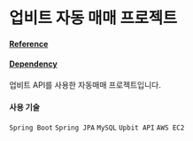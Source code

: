 # 업비트 자동 매매 프로젝트

#### [Reference](https://github.com/WooSungHwan/demo-coin)
#### [Dependency](https://github.com/WooSungHwan/trader-common)

업비트 API를 사용한 자동매매 프로젝트입니다.

#### 사용 기술
`Spring Boot` `Spring JPA` `MySQL` `Upbit API` `AWS EC2`
